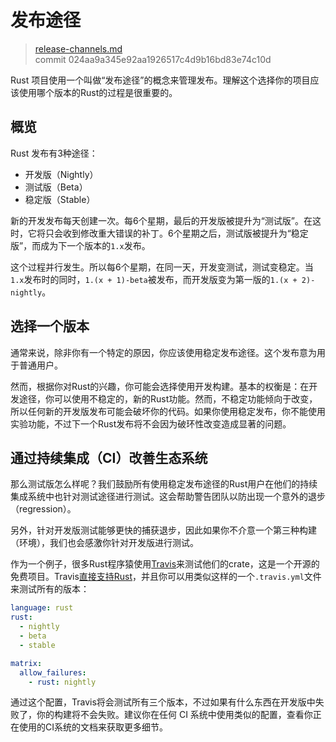 # 发布途径

> [release-channels.md](https://github.com/rust-lang/rust/blob/master/src/doc/book/release-channels.md)
> <br>
> commit 024aa9a345e92aa1926517c4d9b16bd83e74c10d

Rust 项目使用一个叫做“发布途径”的概念来管理发布。理解这个选择你的项目应该使用哪个版本的Rust的过程是很重要的。

## 概览

Rust 发布有3种途径：

* 开发版（Nightly）
* 测试版（Beta）
* 稳定版（Stable）

新的开发发布每天创建一次。每6个星期，最后的开发版被提升为“测试版”。在这时，它将只会收到修改重大错误的补丁。6个星期之后，测试版被提升为“稳定版”，而成为下一个版本的`1.x`发布。

这个过程并行发生。所以每6个星期，在同一天，开发变测试，测试变稳定。当`1.x`发布时的同时，`1.(x + 1)-beta`被发布，而开发版变为第一版的`1.(x + 2)-nightly`。

## 选择一个版本

通常来说，除非你有一个特定的原因，你应该使用稳定发布途径。这个发布意为用于普通用户。

然而，根据你对Rust的兴趣，你可能会选择使用开发构建。基本的权衡是：在开发途径，你可以使用不稳定的，新的Rust功能。然而，不稳定功能倾向于改变，所以任何新的开发版发布可能会破坏你的代码。如果你使用稳定发布，你不能使用实验功能，不过下一个Rust发布将不会因为破环性改变造成显著的问题。

## 通过持续集成（CI）改善生态系统

那么测试版怎么样呢？我们鼓励所有使用稳定发布途径的Rust用户在他们的持续集成系统中也针对测试途径进行测试。这会帮助警告团队以防出现一个意外的退步（regression）。

另外，针对开发版测试能够更快的捕获退步，因此如果你不介意一个第三种构建（环境），我们也会感激你针对开发版进行测试。

作为一个例子，很多Rust程序猿使用[Travis](https://travis-ci.org/)来测试他们的crate，这是一个开源的免费项目。Travis[直接支持Rust](http://docs.travis-ci.com/user/languages/rust/)，并且你可以用类似这样的一个`.travis.yml`文件来测试所有的版本：

```yaml
language: rust
rust:
  - nightly
  - beta
  - stable

matrix:
  allow_failures:
    - rust: nightly
```

通过这个配置，Travis将会测试所有三个版本，不过如果有什么东西在开发版中失败了，你的构建将不会失败。建议你在任何 CI 系统中使用类似的配置，查看你正在使用的CI系统的文档来获取更多细节。
